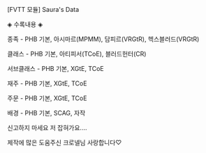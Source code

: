 [FVTT 모듈] Saura's Data

◈ 수록내용 ◈

종족 - PHB 기본, 아시마르(MPMM), 담피르(VRGtR), 헥스블러드(VRGtR)

클래스 - PHB 기본, 아티피서(TCoE), 블러드헌터(CR)

서브클래스 - PHB 기본, XGtE, TCoE

재주 - PHB 기본, XGtE, TCoE

주문 - PHB 기본, XGtE, TCoE

배경 - PHB 기본, SCAG, 자작

신고하지 마세요 저 잡혀가요....

제작에 많은 도움주신 크로넬님 사랑합니다♡
